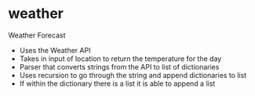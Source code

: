 # weather
Weather Forecast
- Uses the Weather API
- Takes in input of location to return the temperature for the day
- Parser that converts strings from the API to list of dictionaries
- Uses recursion to go through the string and append dictionaries to list
- If within the dictionary there is a list it is able to append a list
